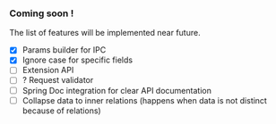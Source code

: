 ### Coming soon !
The list of features will be implemented near future.

- [x] Params builder for IPC
- [x] Ignore case for specific fields
- [ ] Extension API
- [ ] ? Request validator
- [ ] Spring Doc integration for clear API documentation
- [ ] Collapse data to inner relations (happens when data is not distinct because of relations)
